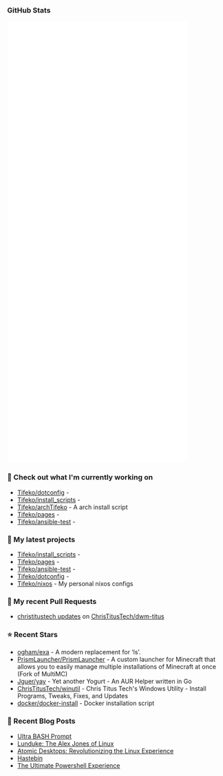 
### GitHub Stats

<p align="left"><img src="https://raw.githubusercontent.com/Tifeko/Tifeko/main/github-metrics.svg" /></p>

### 👷 Check out what I'm currently working on

- [Tifeko/dotconfig](https://github.com/Tifeko/dotconfig) - 
- [Tifeko/install_scripts](https://github.com/Tifeko/install_scripts) - 
- [Tifeko/archTifeko](https://github.com/Tifeko/archTifeko) - A arch install script
- [Tifeko/pages](https://github.com/Tifeko/pages) - 
- [Tifeko/ansible-test](https://github.com/Tifeko/ansible-test) - 
### 🌱 My latest projects

- [Tifeko/install_scripts](https://github.com/Tifeko/install_scripts) - 
- [Tifeko/pages](https://github.com/Tifeko/pages) - 
- [Tifeko/ansible-test](https://github.com/Tifeko/ansible-test) - 
- [Tifeko/dotconfig](https://github.com/Tifeko/dotconfig) - 
- [Tifeko/nixos](https://github.com/Tifeko/nixos) - My personal nixos configs
### 🔨 My recent Pull Requests

- [christitustech updates](https://github.com/ChrisTitusTech/dwm-titus/pull/10) on [ChrisTitusTech/dwm-titus](https://github.com/ChrisTitusTech/dwm-titus)
### ⭐ Recent Stars

- [ogham/exa](https://github.com/ogham/exa) - A modern replacement for ‘ls’.
- [PrismLauncher/PrismLauncher](https://github.com/PrismLauncher/PrismLauncher) - A custom launcher for Minecraft that allows you to easily manage multiple installations of Minecraft at once (Fork of MultiMC)
- [Jguer/yay](https://github.com/Jguer/yay) - Yet another Yogurt - An AUR Helper written in Go
- [ChrisTitusTech/winutil](https://github.com/ChrisTitusTech/winutil) - Chris Titus Tech&#39;s Windows Utility - Install Programs, Tweaks, Fixes, and Updates
- [docker/docker-install](https://github.com/docker/docker-install) - Docker installation script
### 📰 Recent Blog Posts

- [Ultra BASH Prompt](https://christitus.com/mybash/)
- [Lunduke: The Alex Jones of Linux](https://christitus.com/lunduke/)
- [Atomic Desktops: Revolutionizing the Linux Experience](https://christitus.com/linux-atomic-desktops/)
- [Hastebin](https://christitus.com/hastebin/)
- [The Ultimate Powershell Experience](https://christitus.com/the-ultimate-powershell-experience/)
